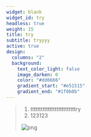 ```yaml
---
widget: blank
widget_id: try
headless: true
weight: 15
title: try
subtitle: tryyyy
active: true
design:
  columns: "2"
  background:
    text_color_light: false
    image_darken: 0
    color: "#dd6666"
    gradient_start: "#e51515"
    gradient_end: "#1f0b0b"
---
```

> 1. t﻿tttttttttttttttttttttttttry
> 2. 1﻿23123
>
> ![png](contact.jpg "jpg")